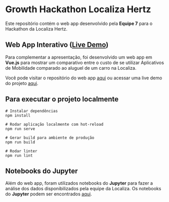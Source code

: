 # Growth Hackathon Localiza Hertz

Este repositório contém o web app desenvolvido pela **Equipe 7** para o Hackathon da Localiza Hertz.


## Web App Interativo ([Live Demo](https://inspiring-sammet-af7491.netlify.com))

Para complementar a apresentação, foi desenvolvido um web app em **Vue.js** para mostrar um comparativo entre o custo de se utilizar Aplicativos de Mobilidade comparado ao aluguel de um carro na Localiza.

Você pode visitar o repositório do web app [aqui](https://github.com/italohdc/localiza-hack-vue) ou acessar uma live demo do projeto [aqui](https://inspiring-sammet-af7491.netlify.com).


## Para executar o projeto localmente

```
# Instalar dependências
npm install
```

```
# Rodar aplicação localmente com hot-reload
npm run serve

# Gerar build para ambiente de produção
npm run build

# Rodar linter
npm run lint
```


## Notebooks do Jupyter

Além do web app, foram utilizados notebooks do **Jupyter** para fazer a análise dos dados disponibilizados pela equipe da Localiza. Os notebooks do **Jupyter** podem ser encontrados [aqui](https://github.com/FredSRocha/localiza-hack).
